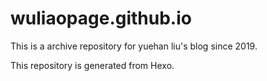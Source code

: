 # wuliaopage.github.io

This is a archive repository for yuehan liu's blog since 2019.

This repository is generated from Hexo. 

